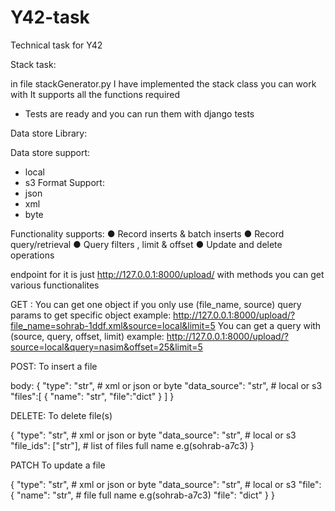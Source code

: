 # Y42-task
Technical task for Y42


Stack task:

in file stackGenerator.py I have implemented the stack class you can work with
It supports all the functions required
- Tests are ready and you can run them with django tests

Data store Library:

Data store support:
- local
- s3
Format Support:
- json
- xml
- byte

Functionality supports:
● Record inserts & batch inserts
● Record query/retrieval
● Query filters , limit & offset
● Update and delete operations

endpoint for it is just  http://127.0.0.1:8000/upload/
with methods you can get various functionalites

GET :
You can get one object if you only use (file_name, source) query params to get specific object
example: http://127.0.0.1:8000/upload/?file_name=sohrab-1ddf.xml&source=local&limit=5
You can get a query with (source, query, offset, limit)
example: http://127.0.0.1:8000/upload/?source=local&query=nasim&offset=25&limit=5

POST: 
To insert a file

body: {
    "type": "str", # xml or json or byte
    "data_source": "str", # local or s3
    "files":[
        {
            "name": "str",
            "file":"dict"
        }
    ]
}


DELETE: 
To delete file(s)

{
    "type": "str", # xml or json or byte
    "data_source":  "str", # local or s3
    "file_ids": ["str"], # list of files full name e.g(sohrab-a7c3)
}

PATCH
To update a file 

{
    "type": "str", # xml or json or byte
    "data_source": "str", # local or s3
    "file":
        {
            "name": "str", # file full name e.g(sohrab-a7c3)
            "file": "dict"
        }
}

